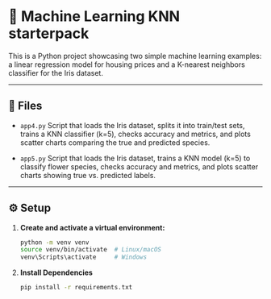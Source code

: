 # 🤖 Machine Learning KNN starterpack

This is a Python project showcasing two simple machine learning examples: a linear regression model for housing prices and a K-nearest neighbors classifier for the Iris dataset.

---

## 📂 Files

- `app4.py`
  Script that loads the Iris dataset, splits it into train/test sets, trains a KNN classifier (k=5), checks accuracy and metrics, and plots scatter charts comparing the true and predicted species.

- `app5.py`
  Script that loads the Iris dataset, trains a KNN model (k=5) to classify flower species, checks accuracy and metrics, and plots scatter charts showing true vs. predicted labels.

---

## ⚙️ Setup

1. **Create and activate a virtual environment:**

   ```bash
   python -m venv venv
   source venv/bin/activate  # Linux/macOS
   venv\Scripts\activate     # Windows

2. **Install Dependencies**
   
   ```bash
   pip install -r requirements.txt

